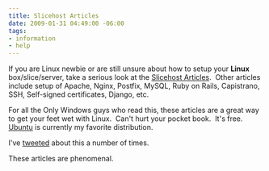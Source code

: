 ```yaml
---
title: Slicehost Articles
date: 2009-01-31 04:49:00 -06:00
tags:
- information
- help
---
```


If you are Linux newbie or are still unsure about how to setup your **Linux** box/slice/server, take a serious look at the [Slicehost Articles](http://articles.slicehost.com/).  Other articles include setup of Apache, Nginx, Postfix, MySQL, Ruby on Rails, Capistrano, SSH, Self-signed certificates, Django, etc.  
  
For all the Only Windows guys who read this, these articles are a great way to get your feet wet with Linux.  Can't hurt your pocket book.  It's free. [Ubuntu](http://www.ubuntu.com) is currently my favorite distribution.  
  
I've [tweeted](http://www.twitter.com/armmer) about this a number of times.  
  
These articles are phenomenal.
